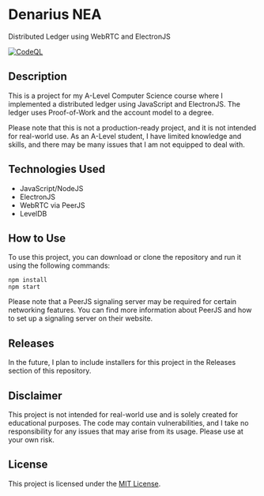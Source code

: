 # Denarius NEA
Distributed Ledger using WebRTC and ElectronJS

[![CodeQL](https://github.com/0x6f6b/Denarius-NEA/actions/workflows/github-code-scanning/codeql/badge.svg)](https://github.com/0x6f6b/Denarius-NEA/actions/workflows/github-code-scanning/codeql)

## Description
This is a project for my A-Level Computer Science course where I implemented a distributed ledger using JavaScript and ElectronJS. The ledger uses Proof-of-Work and the account model to a degree. 

Please note that this is not a production-ready project, and it is not intended for real-world use. As an A-Level student, I have limited knowledge and skills, and there may be many issues that I am not equipped to deal with.

## Technologies Used

- JavaScript/NodeJS
- ElectronJS
- WebRTC via PeerJS
- LevelDB

## How to Use

To use this project, you can download or clone the repository and run it using the following commands:
```
npm install
npm start
```
Please note that a PeerJS signaling server may be required for certain networking features. You can find more information about PeerJS and how to set up a signaling server on their website.

## Releases

In the future, I plan to include installers for this project in the Releases section of this repository.

## Disclaimer

This project is not intended for real-world use and is solely created for educational purposes. The code may contain vulnerabilities, and I take no responsibility for any issues that may arise from its usage. Please use at your own risk.

## License

This project is licensed under the [MIT License](LICENSE).

